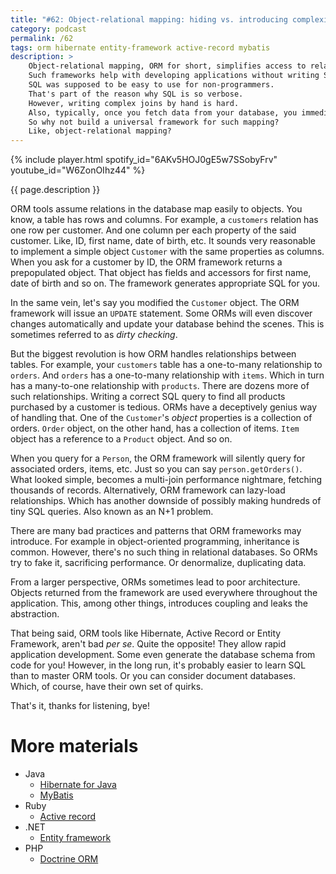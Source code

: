 ```yaml
---
title: "#62: Object-relational mapping: hiding vs. introducing complexity"
category: podcast
permalink: /62
tags: orm hibernate entity-framework active-record mybatis
description: >
    Object-relational mapping, ORM for short, simplifies access to relational databases.
    Such frameworks help with developing applications without writing SQL.
    SQL was supposed to be easy to use for non-programmers.
    That's part of the reason why SQL is so verbose.
    However, writing complex joins by hand is hard.
    Also, typically, once you fetch data from your database, you immediately translate it to objects.
    So why not build a universal framework for such mapping?
    Like, object-relational mapping?
---
```


{% include player.html spotify_id="6AKv5HOJ0gE5w7SSobyFrv" youtube_id="W6ZonOIhz44" %}

{{ page.description }}

ORM tools assume relations in the database map easily to objects.
You know, a table has rows and columns.
For example, a `customers` relation has one row per customer.
And one column per each property of the said customer.
Like, ID, first name, date of birth, etc.
It sounds very reasonable to implement a simple object `Customer` with the same properties as columns.
When you ask for a customer by ID, the ORM framework returns a prepopulated object.
That object has fields and accessors for first name, date of birth and so on.
The framework generates appropriate SQL for you.

In the same vein, let's say you modified the `Customer` object.
The ORM framework will issue an `UPDATE` statement.
Some ORMs will even discover changes automatically and update your database behind the scenes.
This is sometimes referred to as _dirty checking_.

But the biggest revolution is how ORM handles relationships between tables.
For example, your `customers` table has a one-to-many relationship to `orders`.
And `orders` has a one-to-many relationship with `items`.
Which in turn has a many-to-one relationship with `products`.
There are dozens more of such relationships.
Writing a correct SQL query to find all products purchased by a customer is tedious.
ORMs have a deceptively genius way of handling that.
One of the `Customer`'s *object* properties is a collection of orders.
`Order` object, on the other hand, has a collection of items.
`Item` object has a reference to a `Product` object.
And so on.

When you query for a `Person`, the ORM framework will silently query for associated orders, items, etc.
Just so you can say `person.getOrders()`.
What looked simple, becomes a multi-join performance nightmare, fetching thousands of records.
Alternatively, ORM framework can lazy-load relationships.
Which has another downside of possibly making hundreds of tiny SQL queries.
Also known as an N+1 problem.

There are many bad practices and patterns that ORM frameworks may introduce.
For example in object-oriented programming, inheritance is common.
However, there's no such thing in relational databases.
So ORMs try to fake it, sacrificing performance.
Or denormalize, duplicating data.

From a larger perspective, ORMs sometimes lead to poor architecture.
Objects returned from the framework are used everywhere throughout the application.
This, among other things, introduces coupling and leaks the abstraction.

That being said, ORM tools like Hibernate, Active Record or Entity Framework, aren't bad _per se_.
Quite the opposite!
They allow rapid application development.
Some even generate the database schema from code for you!
However, in the long run, it's probably easier to learn SQL than to master ORM tools.
Or you can consider document databases.
Which, of course, have their own set of quirks.

That's it, thanks for listening, bye!

# More materials

* Java
    * [Hibernate for Java](https://hibernate.org/)
    * [MyBatis](https://mybatis.org/mybatis-3/)
* Ruby
    * [Active record](https://guides.rubyonrails.org/active_record_basics.html)
* .NET
    * [Entity framework](https://docs.microsoft.com/en-us/aspnet/entity-framework)
* PHP
    * [Doctrine ORM](https://www.doctrine-project.org/projects/doctrine-orm/en/2.10/index.html)

